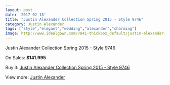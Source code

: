 ```yaml
---
layout: post
date: '2017-02-18'
title: "Justin Alexander Collection Spring 2015 - Style 9746"
category: Justin Alexander
tags: ["style","elegant","wedding","alexander","charming"]
image: http://www.idealgown.com/7841-thickbox_default/justin-alexander-collection-spring-2015-style-9746.jpg
---
```

Justin Alexander Collection Spring 2015 - Style 9746

On Sales: **$141.995**
<a href="https://www.idealgown.com/en/justin-alexander/3321-justin-alexander-collection-spring-2015-style-9746.html"><amp-img layout="responsive" width="600" height="600" src="//www.idealgown.com/7841-thickbox_default/justin-alexander-collection-spring-2015-style-9746.jpg" alt="Justin Alexander Collection Spring 2015 - Style 9746 0" /></a>
<a href="https://www.idealgown.com/en/justin-alexander/3321-justin-alexander-collection-spring-2015-style-9746.html"><amp-img layout="responsive" width="600" height="600" src="//www.idealgown.com/7844-thickbox_default/justin-alexander-collection-spring-2015-style-9746.jpg" alt="Justin Alexander Collection Spring 2015 - Style 9746 1" /></a>
<a href="https://www.idealgown.com/en/justin-alexander/3321-justin-alexander-collection-spring-2015-style-9746.html"><amp-img layout="responsive" width="600" height="600" src="//www.idealgown.com/7843-thickbox_default/justin-alexander-collection-spring-2015-style-9746.jpg" alt="Justin Alexander Collection Spring 2015 - Style 9746 2" /></a>
<a href="https://www.idealgown.com/en/justin-alexander/3321-justin-alexander-collection-spring-2015-style-9746.html"><amp-img layout="responsive" width="600" height="600" src="//www.idealgown.com/7842-thickbox_default/justin-alexander-collection-spring-2015-style-9746.jpg" alt="Justin Alexander Collection Spring 2015 - Style 9746 3" /></a>

Buy it: [Justin Alexander Collection Spring 2015 - Style 9746](https://www.idealgown.com/en/justin-alexander/3321-justin-alexander-collection-spring-2015-style-9746.html "Justin Alexander Collection Spring 2015 - Style 9746")

View more: [Justin Alexander](https://www.idealgown.com/en/43-justin-alexander "Justin Alexander")